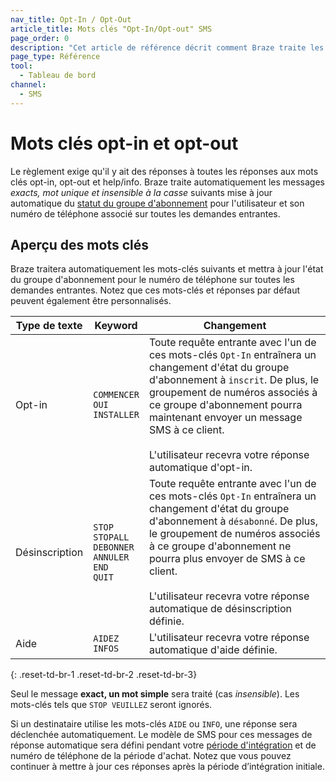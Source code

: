 ```yaml
---
nav_title: Opt-In / Opt-Out
article_title: Mots clés "Opt-In/Opt-out" SMS
page_order: 0
description: "Cet article de référence décrit comment Braze traite les mots clés de base opt-in et opt-out pour la messagerie SMS."
page_type: Référence
tool:
  - Tableau de bord
channel:
  - SMS
---
```


# Mots clés opt-in et opt-out

Le règlement exige qu'il y ait des réponses à toutes les réponses aux mots clés opt-in, opt-out et help/info. Braze traite automatiquement les messages _exacts, mot unique et insensible à la casse_ suivants mise à jour automatique du [statut du groupe d'abonnement]({{site.baseurl}}/user_guide/message_building_by_channel/sms/sms_subscription_group/) pour l'utilisateur et son numéro de téléphone associé sur toutes les demandes entrantes.

## Aperçu des mots clés

Braze traitera automatiquement les mots-clés suivants et mettra à jour l'état du groupe d'abonnement pour le numéro de téléphone sur toutes les demandes entrantes. Notez que ces mots-clés et réponses par défaut peuvent également être personnalisés.

| Type de texte  | Keyword                                                                                              | Changement                                                                                                                                                                                                                                                                                                                                    |
| -------------- | ---------------------------------------------------------------------------------------------------- | --------------------------------------------------------------------------------------------------------------------------------------------------------------------------------------------------------------------------------------------------------------------------------------------------------------------------------------------- |
| Opt-in         | `COMMENCER`<br> `OUI`<br> `INSTALLER`                                                    | Toute requête entrante avec l'un de ces mots-clés `Opt-In` entraînera un changement d'état du groupe d'abonnement à `inscrit`. De plus, le groupement de numéros associés à ce groupe d'abonnement pourra maintenant envoyer un message SMS à ce client. <br><br>L'utilisateur recevra votre réponse automatique d'opt-in.        |
| Désinscription | `STOP`<br> `STOPALL`<br> `DEBONNER`<br> `ANNULER`<br> `END`<br> `QUIT` | Toute requête entrante avec l'un de ces mots-clés `Opt-In` entraînera un changement d'état du groupe d'abonnement à `désabonné`. De plus, le groupement de numéros associés à ce groupe d'abonnement ne pourra plus envoyer de SMS à ce client.<br><br>L'utilisateur recevra votre réponse automatique de désinscription définie. |
| Aide           | `AIDEZ`<br> `INFOS`                                                                            | L'utilisateur recevra votre réponse automatique d'aide définie.                                                                                                                                                                                                                                                                               |
{: .reset-td-br-1 .reset-td-br-2 .reset-td-br-3}

Seul le message __exact, un mot simple__ sera traité (cas _insensible_). Les mots-clés tels que `STOP VEUILLEZ` seront ignorés.

Si un destinataire utilise les mots-clés `AIDE` ou `INFO`, une réponse sera déclenchée automatiquement. Le modèle de SMS pour ces messages de réponse automatique sera défini pendant votre [période d'intégration][oblink] et de numéro de téléphone de la période d'achat. Notez que vous pouvez continuer à mettre à jour ces réponses après la période d’intégration initiale.

[oblink]: {{site.baseurl}}/user_guide/message_building_by_channel/sms/sms_subscription_group/#setup-process
